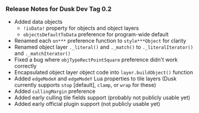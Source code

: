 ### Release Notes for Dusk Dev Tag 0.2

* Added data objects
	* `!isData!` property for objects and object layers
	* `objectsDefaultToData` preference for program-wide default
* Renamed each `on***` preference function to `style***Object` for clarity
* Renamed object layer `._literal()` and `._match()` to `._literalIterator()` and `._matchIterator()`
* Fixed a bug where `objTypeRectPointSquare` preference didn't work correctly
* Encapsulated object layer object code into `layer.buildObject()` function
* Added `edgeModeX` and `edgeModeY` Lua properties to tile layers (Dusk currently supports `stop` [default], `clamp`, or `wrap` for these)
* Added `cullingMargin` preference
* Added early culling tile fields support (probably not publicly usable yet)
* Added early official plugin support (not publicly usable yet)